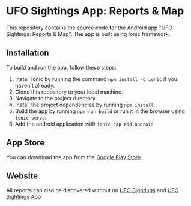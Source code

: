 # UFO Sightings App: Reports & Map

This repository contains the source code for the Android app "UFO Sightings: Reports & Map". The app is built using Ionic framework.

## Installation

To build and run the app, follow these steps:

1. Install Ionic by running the command `npm install -g ionic` if you haven't already.
2. Clone this repository to your local machine.
3. Navigate to the project directory.
4. Install the project dependencies by running `npm install`.
5. Build the app by running `npm run build` or run it in the browser using `ionic serve`.
6. Add the android application with `ionic cap add android`

## App Store

You can download the app from the [Google Play Store](https://play.google.com/store/apps/details?id=app.ufosightings.www).

## Website

All reports can also be discovered without on [UFO Sightings](https://ufosightings.app) and [UFO Sightings App](https://web.ufosightings.app)
